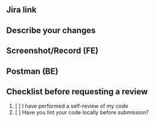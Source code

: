 ## Jira link
<!--- Add link task here -->

## Describe your changes
<!--- Describe your changes in detail -->

## Screenshot/Record (FE)

## Postman (BE)

## Checklist before requesting a review
1. [ ] I have performed a self-review of my code
2. [ ] Have you lint your code locally before submission?